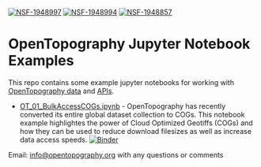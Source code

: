 [![NSF-1948997](https://img.shields.io/badge/NSF-1948997-blue.svg)](https://nsf.gov/awardsearch/showAward?AWD_ID=1948997) 
[![NSF-1948994](https://img.shields.io/badge/NSF-1948994-blue.svg)](https://nsf.gov/awardsearch/showAward?AWD_ID=1948994)
[![NSF-1948857](https://img.shields.io/badge/NSF-1948857-blue.svg)](https://nsf.gov/awardsearch/showAward?AWD_ID=1948857)

# OpenTopography Jupyter Notebook Examples

This repo contains some example jupyter notebooks for working with [OpenTopography data](https://opentopography.org/) and [APIs](https://opentopography.org/developers#API).

* [OT_01_BulkAccessCOGs.ipynb](https://github.com/OpenTopography/Jupyter/blob/main/OT_01_BulkAccessCOGs.ipynb) - OpenTopography has recently converted its entire global dataset collection to COGs. This notebook example highlightes the power of Cloud Optimized Geotiffs (COGs) and how they can be used to reduce download filesizes as well as increase data access speeds.
[![Binder](https://mybinder.org/badge_logo.svg)](https://mybinder.org/v2/gh/OpenTopography/Jupyter/main?filepath=OT_01_BulkAccessCOGs.ipynb)

Email: info@opentopography.org with any questions or comments

